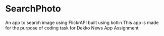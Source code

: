 # SearchPhoto

An app to search image using FlickrAPI built using kotlin
This app is made for the purpose of coding task for Dekko News App Assignment
